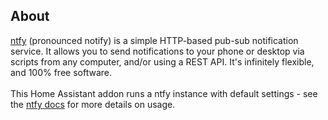 ## About
[ntfy](https://ntfy.sh/) (pronounced notify) is a simple HTTP-based pub-sub notification service. It allows you to send notifications to your phone or desktop via scripts from any computer, and/or using a REST API. It's infinitely flexible, and 100% free software. <br>
<br>
This Home Assistant addon runs a ntfy instance with default settings - see the [ntfy docs](https://docs.ntfy.sh/) for more details on usage.
